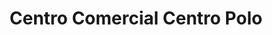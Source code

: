 ---
title: "Centro Comercial Centro Polo"
url: /caracas/centro-comercial-centro-polo/
shop: Einkaufszentrum
---